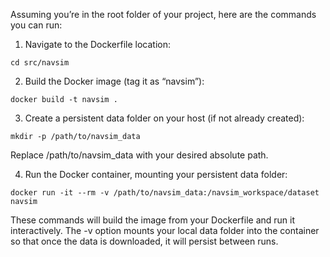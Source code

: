 Assuming you’re in the root folder of your project, here are the commands you can run:
1.	Navigate to the Dockerfile location:

```
cd src/navsim
```

2.	Build the Docker image (tag it as “navsim”):

```
docker build -t navsim .
```

3.	Create a persistent data folder on your host (if not already created):

```
mkdir -p /path/to/navsim_data
```
Replace /path/to/navsim_data with your desired absolute path.

4.	Run the Docker container, mounting your persistent data folder:

```
docker run -it --rm -v /path/to/navsim_data:/navsim_workspace/dataset navsim
```


These commands will build the image from your Dockerfile and run it interactively. The -v option mounts your local data folder into the container so that once the data is downloaded, it will persist between runs.